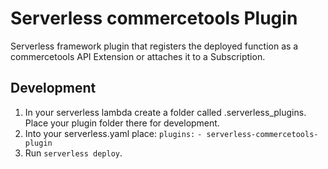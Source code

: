 # Serverless commercetools Plugin
Serverless framework plugin that registers the deployed function as a commercetools API Extension or attaches it to a Subscription.

## Development

1. In your serverless lambda create a folder called .serverless_plugins. Place your plugin folder there for development.
2. Into your serverless.yaml place:
    `plugins:`
        `- serverless-commercetools-plugin`
3. Run `serverless deploy`.
